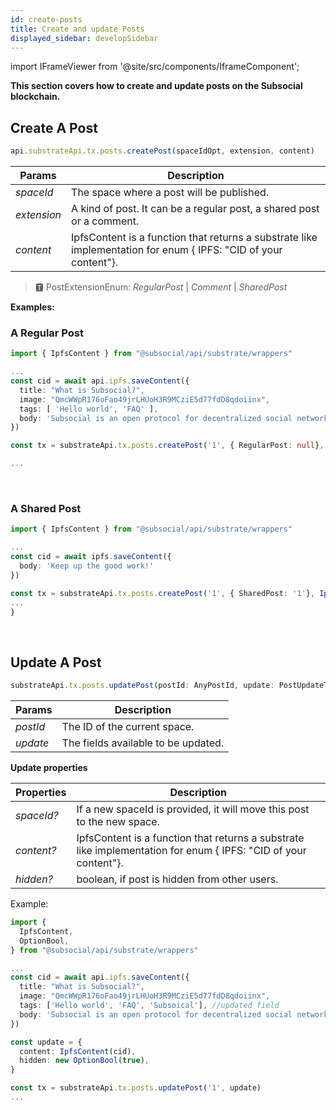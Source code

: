 ```yaml
---
id: create-posts
title: Create and update Posts
displayed_sidebar: developSidebar
---
```


<head>
  <title>Creating and Updating Posts With The Subsocial JS SDK</title>
</head>

import IFrameViewer from '@site/src/components/IframeComponent';

**This section covers how to create and update posts on the Subsocial blockchain.**

## Create A Post

```typescript
api.substrateApi.tx.posts.createPost(spaceIdOpt, extension, content)
```

| Params    | Description |
| ----------- | ----------- |
| _spaceId_ | The space where a post will be published. |
| _extension_ | A kind of post. It can be a regular post, a shared post or a comment. |
| _content_ | IpfsContent is a function that returns a substrate like implementation for enum { IPFS: "CID of your content"}. |

> 🆃 PostExtensionEnum: _RegularPost_ | _Comment_ | _SharedPost_

**Examples:**

### A Regular Post

```typescript
import { IpfsContent } from "@subsocial/api/substrate/wrappers"

...
const cid = await api.ipfs.saveContent({
  title: "What is Subsocial?",
  image: "QmcWWpR176oFao49jrLHUoH3R9MCziE5d77fdD8qdoiinx",
  tags: [ 'Hello world', 'FAQ' ],
  body: 'Subsocial is an open protocol for decentralized social networks and marketplaces. It`s built with Substrate and IPFS.'
})

const tx = substrateApi.tx.posts.createPost('1', { RegularPost: null}, IpfsContent(cid))

...
```

 <IFrameViewer
      src="https://play.subsocial.network/writing-data/post/regular?iframe=true"
  />
<br/>

### A Shared Post

```typescript
import { IpfsContent } from "@subsocial/api/substrate/wrappers"

...
const cid = await ipfs.saveContent({
  body: 'Keep up the good work!'
})

const tx = substrateApi.tx.posts.createPost('1', { SharedPost: '1'}, IpfsContent(cid))
...
}
```

 <IFrameViewer
      src="https://play.subsocial.network/writing-data/post/shared?iframe=true"
  />
<br/>

## Update A Post

```typescript
substrateApi.tx.posts.updatePost(postId: AnyPostId, update: PostUpdateType)
```

| Params    | Description |
| ----------- | ----------- |
| _postId_ | The ID of the current space. |
| _update_ | The fields available to be updated. |

**Update properties**

| Properties    | Description |
| ----------- | ----------- |
| _spaceId?_ | If a new spaceId is provided, it will move this post to the new space. |
| _content?_ | IpfsContent is a function that returns a substrate like implementation for enum { IPFS: "CID of your content"}. |
| _hidden?_ | boolean, if post is hidden from other users. |



Example:

```typescript
import {
  IpfsContent, 
  OptionBool,
} from "@subsocial/api/substrate/wrappers"

...
const cid = await api.ipfs.saveContent({
  title: "What is Subsocial?",
  image: "QmcWWpR176oFao49jrLHUoH3R9MCziE5d77fdD8qdoiinx",
  tags: ['Hello world', 'FAQ', 'Subsoical'], //updated field
  body: 'Subsocial is an open protocol for decentralized social networks and marketplaces. It`s built with Substrate and IPFS.'
})

const update = {
  content: IpfsContent(cid),
  hidden: new OptionBool(true),
}

const tx = substrateApi.tx.posts.updatePost('1', update)
...
```
 <IFrameViewer
      src="https://play.subsocial.network/writing-data/post/update?iframe=true"
  />
<br/>
